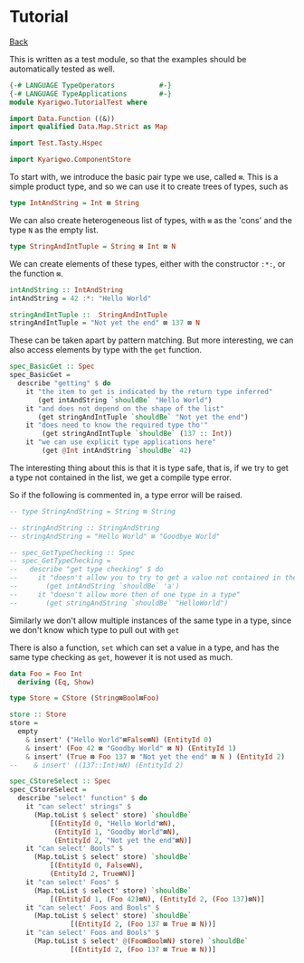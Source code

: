 # Tutorial
[Back](../../README.md)

This is written as a test module, so that the examples should be
automatically tested as well.
```haskell
{-# LANGUAGE TypeOperators           #-}
{-# LANGUAGE TypeApplications        #-}
module Kyarigwo.TutorialTest where

import Data.Function ((&))
import qualified Data.Map.Strict as Map

import Test.Tasty.Hspec

import Kyarigwo.ComponentStore

```
To start with, we introduce the basic pair type we use, called
```⊠```.   This is a simple product type, and so we can use it
to create trees of types, such as
```haskell
type IntAndString = Int ⊠ String
```
We can also create heterogeneous list of types, with ```⊠``` as
the 'cons' and the type ```N``` as the empty list.
```haskell
type StringAndIntTuple = String ⊠ Int ⊠ N
```
We can create elements of these types, either with the constructor
```:*:```, or the function ```⊠```.
```haskell
intAndString :: IntAndString
intAndString = 42 :*: "Hello World"

stringAndIntTuple ::  StringAndIntTuple
stringAndIntTuple = "Not yet the end" ⊠ 137 ⊠ N
```
These can be taken apart by pattern matching.  But more interesting,
we can also access elements by type with the ```get``` function.
```haskell
spec_BasicGet :: Spec
spec_BasicGet =
  describe "getting" $ do
    it "the item to get is indicated by the return type inferred"
       (get intAndString `shouldBe` "Hello World")
    it "and does not depend on the shape of the list"
       (get stringAndIntTuple `shouldBe` "Not yet the end")
    it "does need to know the required type tho'"
        (get stringAndIntTuple `shouldBe` (137 :: Int))
    it "we can use explicit type applications here"
        (get @Int intAndString `shouldBe` 42)
```

The interesting thing about this is that it is type safe, that is, if
we try to get a type not contained in the list, we get a compile type
error.

So if the following is commented in, a type error will be raised.

```haskell
-- type StringAndString = String ⊠ String

-- stringAndString :: StringAndString
-- stringAndString = "Hello World" ⊠ "Goodbye World"

-- spec_GetTypeChecking :: Spec
-- spec_GetTypeChecking =
--   describe "get type checking" $ do
--     it "doesn't allow you to try to get a value not contained in the type"
--       (get intAndString `shouldBe` 'a')
--     it "doesn't allow more then of one type in a type"
--       (get stringAndString `shouldBe` "HelloWorld")
```
Similarly we don't allow multiple instances of the same type in a type, since
we don't know which type to pull out with ```get```

There is also a function, ```set``` which can set a value in a type, and
has the same type checking as ```get```, however it is not used as much.

```haskell
data Foo = Foo Int
  deriving (Eq, Show)

type Store = CStore (String⊠Bool⊠Foo)

store :: Store
store =
  empty
    & insert' ("Hello World"⊠False⊠N) (EntityId 0)
    & insert' (Foo 42 ⊠ "Goodby World" ⊠ N) (EntityId 1)
    & insert' (True ⊠ Foo 137 ⊠ "Not yet the end" ⊠ N ) (EntityId 2)
--    & insert' ((137::Int)⊠N) (EntityId 2)

spec_CStoreSelect :: Spec
spec_CStoreSelect =
  describe "select' function" $ do
    it "can select' strings" $
      (Map.toList $ select' store) `shouldBe`
          [(EntityId 0, "Hello World"⊠N),
           (EntityId 1, "Goodby World"⊠N),
           (EntityId 2, "Not yet the end"⊠N)]
    it "can select' Bools" $
      (Map.toList $ select' store) `shouldBe`
          [(EntityId 0, False⊠N),
          (EntityId 2, True⊠N)]
    it "can select' Foos" $
      (Map.toList $ select' store) `shouldBe`
          [(EntityId 1, (Foo 42)⊠N), (EntityId 2, (Foo 137)⊠N)]
    it "can select' Foos and Bools" $
      (Map.toList $ select' store) `shouldBe`
               [(EntityId 2, (Foo 137 ⊠ True ⊠ N))]
    it "can select' Foos and Bools" $
      (Map.toList $ select' @(Foo⊠Bool⊠N) store) `shouldBe`
               [(EntityId 2, (Foo 137 ⊠ True ⊠ N))]


```

